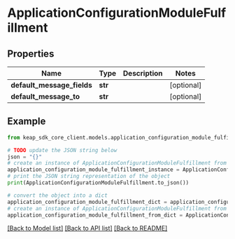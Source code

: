 # ApplicationConfigurationModuleFulfillment


## Properties

Name | Type | Description | Notes
------------ | ------------- | ------------- | -------------
**default_message_fields** | **str** |  | [optional] 
**default_message_to** | **str** |  | [optional] 

## Example

```python
from keap_sdk_core_client.models.application_configuration_module_fulfillment import ApplicationConfigurationModuleFulfillment

# TODO update the JSON string below
json = "{}"
# create an instance of ApplicationConfigurationModuleFulfillment from a JSON string
application_configuration_module_fulfillment_instance = ApplicationConfigurationModuleFulfillment.from_json(json)
# print the JSON string representation of the object
print(ApplicationConfigurationModuleFulfillment.to_json())

# convert the object into a dict
application_configuration_module_fulfillment_dict = application_configuration_module_fulfillment_instance.to_dict()
# create an instance of ApplicationConfigurationModuleFulfillment from a dict
application_configuration_module_fulfillment_from_dict = ApplicationConfigurationModuleFulfillment.from_dict(application_configuration_module_fulfillment_dict)
```
[[Back to Model list]](../README.md#documentation-for-models) [[Back to API list]](../README.md#documentation-for-api-endpoints) [[Back to README]](../README.md)



